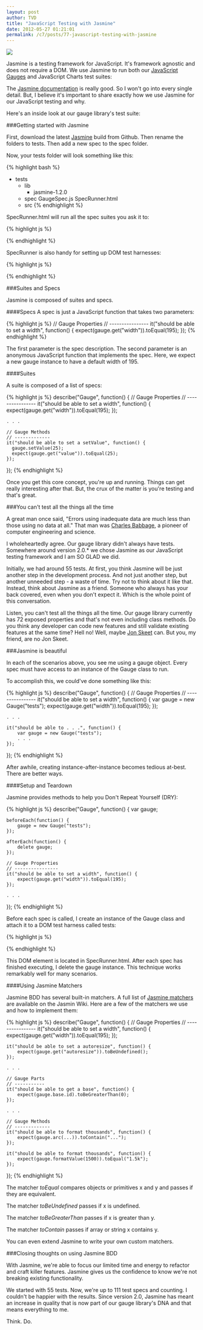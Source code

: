 ```yaml
---
layout: post
author: TVD
title: "JavaScript Testing with Jasmine"
date: 2012-05-27 01:21:01
permalink: /c7/posts/77-javascript-testing-with-jasmine
---
```


<img src="https://techoctave.com/static/jasmine.png"/>


Jasmine is a testing framework for JavaScript. It's framework agnostic and does not require a DOM. We use Jasmine to run both our [JavaScript Gauges][1] and JavaScript Charts test suites:

The [Jasmine documentation][2] is really good. So I won't go into every single detail. But, I believe it's important to share exactly how we use Jasmine for our JavaScript testing and why.

Here's an inside look at our gauge library's test suite:

###Getting started with Jasmine

First, download the latest [Jasmine][3] build from Github. Then rename the folders to tests. Then add a new spec to the spec folder.

Now, your tests folder will look something like this:

{% highlight bash %}
- tests
  - lib
    + jasmine-1.2.0
  - spec
    GaugeSpec.js
  SpecRunner.html
  + src
{% endhighlight %}

SpecRunner.html will run all the spec suites you ask it to:

{% highlight js %}
<!-- include source files here... -->
<script type="text/javascript" src="../javascripts/raphael.js"></script>
<script type="text/javascript" src="../javascripts/gauge.js"></script>

<!-- include spec files here... -->
<script type="text/javascript" src="spec/GaugeSpec.js"></script>
{% endhighlight %}

SpecRunner is also handy for setting up DOM test harnesses:

{% highlight js %}
<div id="tests" style="display: none;"></div>
{% endhighlight %}    

###Suites and Specs

Jasmine is composed of suites and specs.

####Specs
A spec is just a JavaScript function that takes two parameters:

{% highlight js %}
// Gauge Properties
// ----------------
it("should be able to set a width", function() {
	expect(gauge.get("width")).toEqual(195);
});
{% endhighlight %}

The first parameter is the spec description. The second parameter is an anonymous JavaScript function that implements the spec. Here, we expect a new gauge instance to have a default width of 195.

####Suites

A suite is composed of a list of specs:

{% highlight js %}
describe("Gauge", function() {
    // Gauge Properties
	// ----------------
	it("should be able to set a width", function() {
		expect(gauge.get("width")).toEqual(195);
	});

    . . .

	// Gauge Methods
	// -------------
    it("should be able to set a setValue", function() {
      gauge.setValue(25);
      expect(gauge.get("value")).toEqual(25);
    });
});
{% endhighlight %}

Once you get this core concept, you're up and running. Things can get really interesting after that. But, the crux of the matter is you're testing and that's great.

###You can't test all the things all the time

A great man once said, "Errors using inadequate data are much less than those using no data at all." That man was [Charles Babbage][4], a pioneer of computer engineering and science.

I wholeheartedly agree. Our gauge library didn't always have tests. Somewhere around version 2.0.* we chose Jasmine as our JavaScript testing framework and I am SO GLAD we did.

Initially, we had around 55 tests. At first, you think Jasmine will be just another step in the development process. And not just another step, but another unneeded step - a waste of time. Try not to think about it like that. Instead, think about Jasmine as a friend. Someone who always has your back covered, even when you don't expect it. Which is the whole point of this conversation.

Listen, you can't test all the things all the time. Our gauge library currently has 72 exposed properties and that's not even including class methods. Do you think any developer can code new features and still validate existing features at the same time? Hell no! Well, maybe [Jon Skeet][5] can. But you, my friend, are no Jon Skeet.

###Jasmine is beautiful

In each of the scenarios above, you see me using a gauge object.
Every spec must have access to an instance of the Gauge class to run.

To accomplish this, we could've done something like this:

{% highlight js %}
describe("Gauge", function() {
    // Gauge Properties
	// ----------------
	it("should be able to set a width", function() {
        var gauge = new Gauge("tests");
        expect(gauge.get("width")).toEqual(195);
	});

    . . .

    it("should be able to . . .", function() {
        var gauge = new Gauge("tests");
        . . .
	});     
});
{% endhighlight %}

After awhile, creating instance-after-instance becomes tedious at-best. There are better ways.

####Setup and Teardown

Jasmine provides methods to help you Don't Repeat Yourself (DRY):

{% highlight js %}
describe("Gauge", function() {
    var gauge;

    beforeEach(function() {
        gauge = new Gauge("tests");
    });

    afterEach(function() {
        delete gauge;
    });
 
    // Gauge Properties
	// ----------------
	it("should be able to set a width", function() {
        expect(gauge.get("width")).toEqual(195);
	}); 

    . . .
});
{% endhighlight %}

Before each spec is called, I create an instance of the Gauge class and attach it to a DOM test harness called tests:

{% highlight js %}
<div id="tests" style="display: none;"></div>
{% endhighlight %}

This DOM element is located in SpecRunner.html. After each spec has finished executing, I delete the gauge instance. This technique works remarkably well for many scenarios.

####Using Jasmine Matchers

Jasmine BDD has several built-in matchers. A full list of [Jasmine matchers][6] are available on the Jasmin Wiki. Here are a few of the matchers we use and how to implement them:

{% highlight js %}
describe("Gauge", function() {
    // Gauge Properties
	// ----------------
	it("should be able to set a width", function() {
        expect(gauge.get("width")).toEqual(195);
	});

    it("should be able to set a autoresize", function() {
        expect(gauge.get("autoresize")).toBeUndefined();
    });

    . . .

    // Gauge Parts
    // -----------
    it("should be able to get a base", function() {
        expect(gauge.base.id).toBeGreaterThan(0);
    });

    . . .

	// Gauge Methods
	// -------------
    it("should be able to format thousands", function() {
        expect(gauge.arc(...)).toContain("...");
    });

    it("should be able to format thousands", function() {
        expect(gauge.formatValue(1500)).toEqual("1.5k");
    });
});
{% endhighlight %}

The matcher *toEqual* compares objects or primitives x and y and passes if they are equivalent.

The matcher *toBeUndefined* passes if x is undefined.

The matcher *toBeGreaterThan* passes if x is greater than y.

The matcher *toContain* passes if array or string x contains y.

You can even extend Jasmine to write your own custom matchers.

###Closing thoughts on using Jasmine BDD

With Jasmine, we're able to focus our limited time and energy to refactor and craft killer features. Jasmine gives us the confidence to know we're not breaking existing functionality.

We started with 55 tests. Now, we're up to 111 test specs and counting. I couldn't be happier with the results. Since version 2.0, Jasmine has meant an increase in quality that is now part of our gauge library's DNA and that means everything to me.

Think. Do.


  [1]: http://techoctave.com/gauges
  [2]: http://pivotal.github.com/jasmine/
  [3]: https://github.com/pivotal/jasmine/downloads
  [4]: http://en.wikipedia.org/wiki/Charles_Babbage
  [5]: http://meta.stackoverflow.com/questions/9134/jon-skeet-facts
  [6]: https://github.com/pivotal/jasmine/wiki/Matchers
